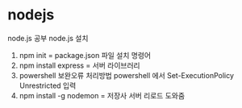 # nodejs
node.js 공부
node.js 설치
1. npm init = package.json 파일 설치 명령어
2. npm install express = 서버 라이브러리
3. powershell 보완오류 처리방법
   powershell 에서 Set-ExecutionPolicy Unrestricted  입력
4. npm install -g nodemon = 저장사 서버 리로드 도와줌

